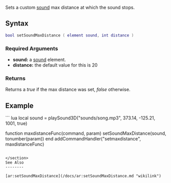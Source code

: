 Sets a custom [sound](/docs/sound.md "wikilink") max distance at which the sound stops.

Syntax
------

``` lua
bool setSoundMaxDistance ( element sound, int distance )
```

### Required Arguments

-   **sound:** a [sound](/docs/sound.md "wikilink") element.
-   **distance:** the default value for this is 20

### Returns

Returns a *true* if the max distance was set, *false* otherwise.

Example
-------

<section name="Client" class="client" show="true">
``` lua
local sound = playSound3D("sounds/song.mp3", 373.14, -125.21, 1001, true)

function maxdistanceFunc(command, param)
  setSoundMaxDistance(sound, tonumber(param))
end
addCommandHandler("setmaxdistance", maxdistanceFunc)
```

</section>
See Also
--------

[ar:setSoundMaxDistance](/docs/ar:setSoundMaxDistance.md "wikilink")
